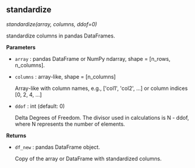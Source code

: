 ## standardize

*standardize(array, columns, ddof=0)*

standardize columns in pandas DataFrames.

**Parameters**

- `array` : pandas DataFrame or NumPy ndarray, shape = [n_rows, n_columns].



- `columns` : array-like, shape = [n_columns]

    Array-like with column names, e.g., ['col1', 'col2', ...]
    or column indices [0, 2, 4, ...]


- `ddof` : int (default: 0)

    Delta Degrees of Freedom. The divisor used in calculations
    is N - ddof, where N represents the number of elements.

**Returns**

- `df_new` : pandas DataFrame object.

    Copy of the array or DataFrame with standardized columns.

